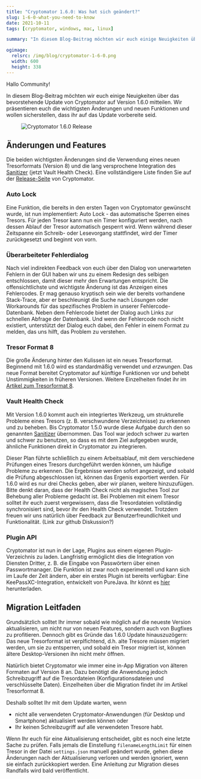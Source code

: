 ```yaml
---
title: "Cryptomator 1.6.0: Was hat sich geändert?"
slug: 1-6-0-what-you-need-to-know 
date: 2021-10-11
tags: [cryptomator, windows, mac, linux]

summary: "In diesem Blog-Beitrag möchten wir euch einige Neuigkeiten über das bevorstehende Update von Cryptomator auf Version 1.6.0 mitteilen."

ogimage:
  relsrc: /img/blog/cryptomator-1-6-0.png
  width: 600
  height: 338
---
```


Hallo Community!

In diesem Blog-Beitrag möchten wir euch einige Neuigkeiten über das bevorstehende Update von Cryptomator auf Version 1.6.0 mitteilen.
Wir präsentieren euch die wichtigsten Änderungen und neuen Funktionen und wollen sicherstellen, dass ihr auf das Update vorbereite seid.

<figure class="text-center">
  <img class="inline-block rounded-sm" src="/img/blog/cryptomator-1-6-0.png" srcset="/img/blog/cryptomator-1-6-0.png 1x, /img/blog/cryptomator-1-6-0@2x.png 2x" alt="Cryptomator 1.6.0 Release" />
</figure>

## Änderungen und Features
Die beiden wichtigsten Änderungen sind die Verwendung eines neuen Tresorformats (Version 8) und die lang versprochene Integration des [Sanitizer](https://community.cryptomator.org/t/sanitizer-how-to-use/43) (jetzt Vault Health Check).
Eine vollständigere Liste finden Sie auf der [Release-Seite](https://github.com/cryptomator/cryptomator/releases/tag/1.6.0) von Cryptomator.

### Auto Lock
Eine Funktion, die bereits in den ersten Tagen von Cryptomator gewünscht wurde, ist nun implementiert: Auto Lock - das automatische Sperren eines Tresors.
Für jeden Tresor kann nun ein Timer konfiguriert werden, nach dessen Ablauf der Tresor automatisch gesperrt wird.
Wenn während dieser Zeitspanne ein Schreib- oder Lesevorgang stattfindet, wird der Timer zurückgesetzt und beginnt von vorn.

### Überarbeiteter Fehlerdialog
Nach viel indirekten Feedback von euch über den Dialog von unerwarteten Fehlern in der GUI haben wir uns zu einem Redesign des selbigen entschlossen, damit dieser mehr den Erwartungen entspricht.
Die offensichtlichste und wichtigste Änderung ist das Anzeigen eines Fehlercodes.
Er mag genauso kryptisch sein wie der bereits vorhandene Stack-Trace, aber er beschleunigt die Suche nach Lösungen oder Workarounds für das spezifisches Problem in unserer Fehlercode-Datenbank.
Neben dem Fehlercode bietet der Dialog auch Links zur schnellen Abfrage der Datenbank.
Und wenn der Fehlercode noch nicht existiert, unterstützt der Dialog euch dabei, den Fehler in einem Format zu melden, das uns hilft, das Problem zu verstehen.

### Tresor Format 8
Die große Änderung hinter den Kulissen ist ein neues Tresorformat.
Beginnend mit 1.6.0 wird es standardmäßig verwendet und _erzwungen_.
Das neue Format bereitet Cryptomator auf künftige Funktionen vor und behebt Unstimmigkeiten in früheren Versionen.
Weitere Einzelheiten findet ihr im [Artikel zum Tresorformat 8](https://cryptomator.org/blog/2021/10/11/vault-format-8/).

### Vault Health Check
Mit Version 1.6.0 kommt auch ein integriertes Werkzeug, um strukturelle Probleme eines Tresors (z. B. verschwundene Verzeichnisse) zu erkennen und zu beheben.
Bis Cryptomator 1.5.0 wurde diese Aufgabe durch den so genannten [Sanitizer](https://github.com/cryptomator/sanitizer) übernommen.
Das Tool war jedoch schwer zu warten und schwer zu benutzen, so dass es mit dem Ziel aufgegeben wurde, ähnliche Funktionen direkt in Cryptomator zu integrieren.

Dieser Plan führte schließlich zu einem Arbeitsablauf, mit dem verschiedene Prüfungen eines Tresors durchgeführt werden können, um häufige Probleme zu erkennen.
Die Ergebnisse werden sofort angezeigt, und sobald die Prüfung abgeschlossen ist, können das Ergenis exportiert werden.
Für 1.6.0 wird es nur drei Checks geben, aber wir planen, weitere hinzuzufügen.
Bitte denkt daran, dass der Health Check nicht als magisches Tool zur Behebung aller Probleme gedacht ist.
Bei Problemen mit einem Tresor solltet ihr euch zuerst vergewissern, dass die Tresordateien vollständig synchronisiert sind, bevor ihr den Health Check verwendet.
Trotzdem freuen wir uns natürlich über Feedback zur Benutzerfreundlichkeit und Funktionalität. (Link zur github Diskussion?)

### Plugin API
Cryptomator ist nun in der Lage, Plugins aus einem eigenen Plugin-Verzeichnis zu laden.
Langfristig ermöglicht dies die Integration von Diensten Dritter, z. B. die Eingabe von Passwörtern über einen Passwortmanager.
Die Funktion ist zwar noch experimentell und kann sich im Laufe der Zeit ändern, aber ein erstes Plugin ist bereits verfügbar: Eine KeePassXC-Integration, entwickelt von PureJava.
Ihr könnt es [hier](https://plugin.purejava.org) herunterladen.

## Migration Leitfaden
Grundsätzlich solltet Ihr immer sobald wie möglich auf die neueste Version aktualisieren, um nicht nur von neuen Features, sondern auch von Bugfixes zu profitieren.
Dennoch gibt es Gründe das 1.6.0 Update hinauszuzögern: Das neue Tresorformat ist verplfichtend, d.h. alte Tresore müssen migriert werden, um sie zu entsperren, und sobald ein Tresor migriert ist, können ältere Desktop-Versionen ihn nicht mehr öffnen. 

Natürlich bietet Cryptomator wie immer eine in-App Migration von älteren Formaten auf Version 8 an.
Dazu benötigt die Anwendung jedoch Schreibzugriff auf die Tresordateien (Konfigurationsdateien und verschlüsselte Daten).
Einzelheiten über die Migration findet ihr im Artikel Tresorformat 8.

Deshalb solltet Ihr mit dem Update warten, wenn
* nicht alle verwendeten Cryptomator-Anwendungen (für Desktop und Smartphone) aktualisiert werden können oder
* Ihr keinen Schreibzugriff auf alle verwendeten Tresore habt.

Wenn Ihr euch für eine Aktualisierung entscheidet, gibt es noch eine letzte Sache zu prüfen.
Falls jemals die Einstellung `filenameLengthLimit` für einen Tresor in der Datei `settings.json` manuell geändert wurde, gehen diese Änderungen nach der Aktualisierung verloren und werden ignoriert, wenn sie einfach zurückkopiert werden.
Eine Anleitung zur Migration dieses Randfalls wird bald veröffentlicht.
